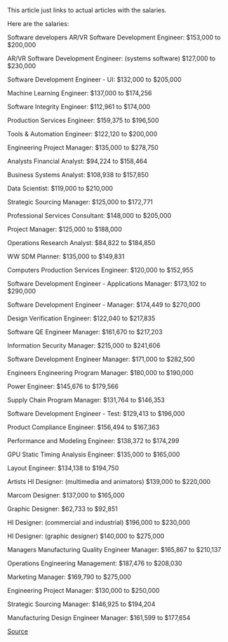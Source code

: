 This article just links to actual articles with the salaries.

Here are the salaries:

Software developers
AR/VR Software Development Engineer: $153,000 to $200,000

AR/VR Software Development Engineer: (systems software) $127,000 to $230,000

Software Development Engineer - UI: $132,000 to $205,000

Machine Learning Engineer: $137,000 to $174,256

Software Integrity Engineer: $112,961 to $174,000

Production Services Engineer: $159,375 to $196,500

Tools & Automation Engineer: $122,120 to $200,000

Engineering Project Manager: $135,000 to $278,750

Analysts
Financial Analyst: $94,224 to $158,464

Business Systems Analyst: $108,938 to $157,850

Data Scientist: $119,000 to $210,000

Strategic Sourcing Manager: $125,000 to $172,771

Professional Services Consultant: $148,000 to $205,000

Project Manager: $125,000 to $188,000

Operations Research Analyst: $84,822 to $184,850

WW SDM Planner: $135,000 to $149,831

Computers
Production Services Engineer: $120,000 to $152,955

Software Development Engineer - Applications Manager: $173,102 to $290,000

Software Development Engineer - Manager: $174,449 to $270,000

Design Verification Engineer: $122,040 to $217,835

Software QE Engineer Manager: $161,670 to $217,203

Information Security Manager: $215,000 to $241,606

Software Development Engineer Manager: $171,000 to $282,500

Engineers
Engineering Program Manager: $180,000 to $190,000

Power Engineer: $145,676 to $179,566

Supply Chain Program Manager: $131,764 to $146,353

Software Development Engineer - Test: $129,413 to $196,000

Product Compliance Engineer: $156,494 to $167,363

Performance and Modeling Engineer: $138,372 to $174,299

GPU Static Timing Analysis Engineer: $135,000 to $165,000

Layout Engineer: $134,138 to $194,750

Artists
HI Designer: (multimedia and animators) $139,000 to $220,000

Marcom Designer: $137,000 to $165,000

Graphic Designer: $62,733 to $92,851

HI Designer: (commercial and industrial) $196,000 to $230,000

HI Designer: (graphic designer) $140,000 to $275,000

Managers
Manufacturing Quality Engineer Manager: $165,867 to $210,137

Operations Engineering Management: $187,476 to $208,030

Marketing Manager: $169,790 to $275,000

Engineering Project Manager: $130,000 to $250,000

Strategic Sourcing Manager: $146,925 to $194,204

Manufacturing Design Engineer Manager: $161,599 to $177,654

[Source](https://reddit.com/r/apple/comments/xx5vdu/apple_employee_salary_ranges_published_for/)